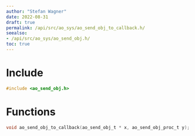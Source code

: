 ```yaml
---
author: "Stefan Wagner"
date: 2022-08-31
draft: true
permalink: /api/src/ao_sys/ao_send_obj_to_callback.h/
seealso:
- /api/src/ao_sys/ao_send_obj.h/
toc: true
---
```


# Include

```c
#include <ao_send_obj.h>
```

# Functions

```c
void ao_send_obj_to_callback(ao_send_obj_t * x, ao_send_obj_proc_t y);
```
